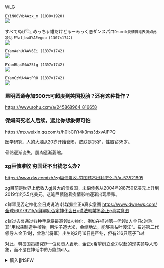 WLG

`EYiN00VWoAAzx_m (1080×1920)`<br>
![](https://pbs.twimg.com/media/EYiN00VWoAAzx_m?format=jpg&name=orig)

すべてぬげ𓆡
めっちゃ雑だけどるーみっく恋ダンスパロ`Drumik爱情舞蹈表演如此凌乱`
`EYal_bwUYAEvgqo (1307×1742)`<br>
![](https://pbs.twimg.com/media/EYal_bwUYAEvgqo?format=jpg&name=orig)

`EYamAahUYAAV6Ei (1307×1742)`<br>
![](https://pbs.twimg.com/media/EYamAahUYAAV6Ei?format=jpg&name=orig)

`EYamBUpU0AAZ5lg (1307×1742)`<br>
![](https://pbs.twimg.com/media/EYamBUpU0AAZ5lg?format=jpg&name=orig)

`EYamCzWUwAAtPR8 (1307×1742)`<br>
![](https://pbs.twimg.com/media/EYamCzWUwAAtPR8?format=jpg&name=orig)

### 昆明圆通寺加500元可超度到美国投胎？还有这种操作？
https://www.sohu.com/a/245868964_816658

### 保姆闷死老人后续，远比你想象得可怕
https://mp.weixin.qq.com/s/h0lbClYt4k3ms3dxvAlFPQ

医学研究，人的大脑从20岁开始衰竭，皮肤是25岁，性器官35岁。

骨骼逐渐流失，肌肉逐渐萎缩。

### zg巨债难收 穷国还不出钱怎么办?
https://www.dw.com/zh/zg巨债难收-穷国还不出钱怎么办/a-53521895

zg目前是世界上低收入gj最大的债权国，未偿债务从2004年的8750亿美元上升到2019年的5.5兆美元。这笔巨债随着疫情影响逐渐出现呆账。

c鲜罕见否定神化金日成说法 韩媒揭金正e真实意图
https://www.dwnews.com/全球/60179215/c鲜罕见否定神化金日c说法韩媒揭金正e真实意图

c鲜过去曾通过各种手段将最高领d人神化，例如在描述第一代领d人金日c时称其“用松果制造手榴弹，用沙子造大米，会缩地法，能够乘枯叶渡江”。描述第二代领导人金正r时，曾称“（将军）出生的2月16日是严冬，但有216只燕子飞过

对此，韩国国策研究所一位负责人表示，金正e希望树立全力以赴的现实领导人形象，而不是在神话中的万能领d人。

<details><summary>慎入🔞NSFW</summary>

Not Safe For Work
![](https://upload.wikimedia.org/wikipedia/commons/thumb/d/d3/Biohazard_Symbol_Specification.png/210px-Biohazard_Symbol_Specification.png)

<details><summary><b>风险自理Use At Your Own Risk🈲</summary>

李南飞（我可以说不吗）

`EYglTn0U0AAqU0O (519×800)`<br>
![](https://pbs.twimg.com/media/EYglTn0U0AAqU0O?format=jpg&name=orig)

`EYgcSyRUEAAXKPn (482×636)`<br>
![](https://pbs.twimg.com/media/EYgcSyRUEAAXKPn?format=jpg&name=orig)

这两张图代表了有很多不同点，但也有一非常明显的共同：都把从来都不属于自己的gj和土地画在一起，爱这两张图片的人都是做白日梦的zg人。

以前我一直不太理解，为什么很多zg传统武术和气功的大师敢于向那些搏击手挑战，并且无一例外的快速挨揍和出尽量洋相，事后又都很淡定的表示自己武德高尚故意手下留情了。

现在，我只好相信他们应该不是骗子，骗子必然自知，不会傻到跟人家动真格的。他们不过是群象儿童一样单纯的自我洗脑成功的行尸

</details>
</details>
